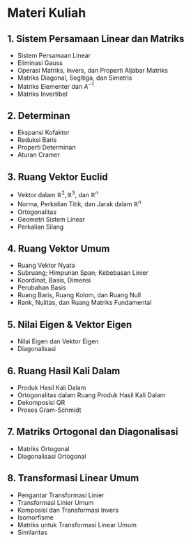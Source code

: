 # Materi Kuliah

## 1. Sistem Persamaan Linear dan Matriks
- Sistem Persamaan Linear  
- Eliminasi Gauss  
- Operasi Matriks, Invers, dan Properti Aljabar Matriks  
- Matriks Diagonal, Segitiga, dan Simetris  
- Matriks Elementer dan $A^{-1}$  
- Matriks Invertibel  

## 2. Determinan
- Ekspansi Kofaktor  
- Reduksi Baris  
- Properti Determinan  
- Aturan Cramer  

## 3. Ruang Vektor Euclid
- Vektor dalam $\mathbb{R}^2, \mathbb{R}^3$, dan $\mathbb{R}^n$  
- Norma, Perkalian Titik, dan Jarak dalam $\mathbb{R}^n$  
- Ortogonalitas  
- Geometri Sistem Linear  
- Perkalian Silang  

## 4. Ruang Vektor Umum
- Ruang Vektor Nyata  
- Subruang; Himpunan Span; Kebebasan Linier  
- Koordinat, Basis, Dimensi  
- Perubahan Basis  
- Ruang Baris, Ruang Kolom, dan Ruang Null  
- Rank, Nulitas, dan Ruang Matriks Fundamental  

## 5. Nilai Eigen & Vektor Eigen
- Nilai Eigen dan Vektor Eigen  
- Diagonalisasi  

## 6. Ruang Hasil Kali Dalam
- Produk Hasil Kali Dalam  
- Ortogonalitas dalam Ruang Produk Hasil Kali Dalam  
- Dekomposisi QR  
- Proses Gram-Schmidt  

## 7. Matriks Ortogonal dan Diagonalisasi
- Matriks Ortogonal  
- Diagonalisasi Ortogonal  

## 8. Transformasi Linear Umum
- Pengantar Transformasi Linier  
- Transformasi Linier Umum  
- Komposisi dan Transformasi Invers  
- Isomorfisme  
- Matriks untuk Transformasi Linear Umum  
- Similaritas  
